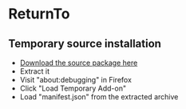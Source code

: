 # ReturnTo

## Temporary source installation

* [Download the source package here](https://github.com/ncguy2/ReturnTo-WebExt/archive/master.zip)
* Extract it
* Visit "about:debugging" in Firefox
* Click "Load Temporary Add-on"
* Load "manifest.json" from the extracted archive